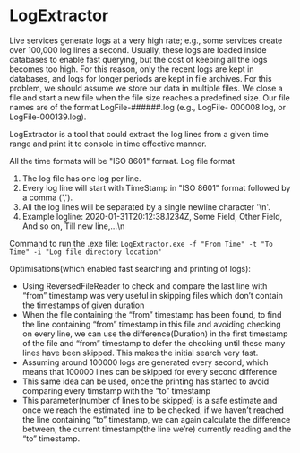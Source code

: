# LogExtractor
Live services generate logs at a very high rate; e.g., some services create over 100,000 log lines a second. Usually, these logs are loaded inside databases to enable fast querying, but the cost of keeping all the logs becomes too high. For this reason, only the recent logs are kept in databases, and logs for longer periods are kept in file archives. For this problem, we should assume we store our data in multiple files. We close a file and start a new file when the file size reaches a predefined size. Our file names are of the format LogFile-######.log (e.g., LogFile- 000008.log, or LogFile-000139.log).   

LogExtractor is a tool that could extract the log lines from a given time range and print it to console in time effective manner.  

All the time formats will be "ISO 8601" format. 
Log file format
1. The log file has one log per line.
2. Every log line will start with TimeStamp in "ISO 8601" format followed by a comma (',').
3. All the log lines will be separated by a single newline character '\n'. 
4. Example logline: 2020-01-31T20:12:38.1234Z, Some Field, Other Field, And so on, Till new line,...\n 

Command to run the .exe file:
`LogExtractor.exe -f "From Time" -t "To Time" -i "Log file directory location"`

Optimisations(which enabled fast searching and printing of logs): 
- Using ReversedFileReader to check and compare the last line with “from” timestamp was very useful in skipping files which don’t contain the timestamps of given duration 
- When the file containing the “from” timestamp has been found, to find the line containing “from” timestamp in this file and avoiding checking on every line, we can use the difference(Duration) in the first timestamp of the file and “from” timestamp to defer the checking until these many lines have been skipped. This makes the initial search very fast. 
- Assuming around 100000 logs are generated every second, which means that 100000 lines can be skipped for every second difference
- This same idea can be used, once the printing has started to avoid comparing every timstamp with the “to” timestamp 
- This parameter(number of lines to be skipped) is a safe estimate and once we reach the estimated line to be checked, if we haven’t reached the line containing “to” timestamp, we can again calculate the difference between, the current timestamp(the line we’re) currently reading and the “to” timestamp.
